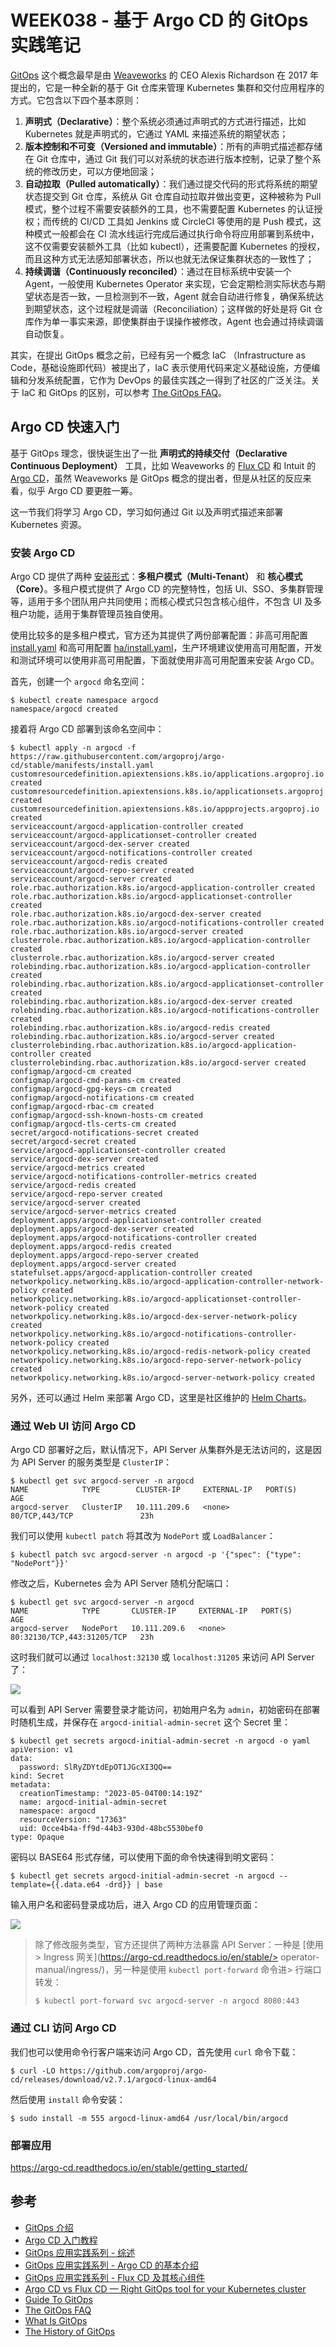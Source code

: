 # WEEK038 - 基于 Argo CD 的 GitOps 实践笔记

[GitOps](https://www.weave.works/technologies/gitops/) 这个概念最早是由 [Weaveworks](https://www.weave.works) 的 CEO Alexis Richardson 在 2017 年提出的，它是一种全新的基于 Git 仓库来管理 Kubernetes 集群和交付应用程序的方式。它包含以下四个基本原则：

1. **声明式（Declarative）**：整个系统必须通过声明式的方式进行描述，比如 Kubernetes 就是声明式的，它通过 YAML 来描述系统的期望状态；
2. **版本控制和不可变（Versioned and immutable）**：所有的声明式描述都存储在 Git 仓库中，通过 Git 我们可以对系统的状态进行版本控制，记录了整个系统的修改历史，可以方便地回滚；
3. **自动拉取（Pulled automatically）**：我们通过提交代码的形式将系统的期望状态提交到 Git 仓库，系统从 Git 仓库自动拉取并做出变更，这种被称为 Pull 模式，整个过程不需要安装额外的工具，也不需要配置 Kubernetes 的认证授权；而传统的 CI/CD 工具如 Jenkins 或 CircleCI 等使用的是 Push 模式，这种模式一般都会在 CI 流水线运行完成后通过执行命令将应用部署到系统中，这不仅需要安装额外工具（比如 kubectl），还需要配置 Kubernetes 的授权，而且这种方式无法感知部署状态，所以也就无法保证集群状态的一致性了；
4. **持续调谐（Continuously reconciled）**：通过在目标系统中安装一个 Agent，一般使用 Kubernetes Operator 来实现，它会定期检测实际状态与期望状态是否一致，一旦检测到不一致，Agent 就会自动进行修复，确保系统达到期望状态，这个过程就是调谐（Reconciliation）；这样做的好处是将 Git 仓库作为单一事实来源，即使集群由于误操作被修改，Agent 也会通过持续调谐自动恢复。

其实，在提出 GitOps 概念之前，已经有另一个概念 IaC （Infrastructure as Code，基础设施即代码）被提出了，IaC 表示使用代码来定义基础设施，方便编辑和分发系统配置，它作为 DevOps 的最佳实践之一得到了社区的广泛关注。关于 IaC 和 GitOps 的区别，可以参考 [The GitOps FAQ](https://www.weave.works/technologies/gitops-frequently-asked-questions/)。

## Argo CD 快速入门

基于 GitOps 理念，很快诞生出了一批 **声明式的持续交付（Declarative Continuous Deployment）** 工具，比如 Weaveworks 的 [Flux CD](https://fluxcd.io/) 和 Intuit 的 [Argo CD](https://argoproj.github.io/cd/)，虽然 Weaveworks 是 GitOps 概念的提出者，但是从社区的反应来看，似乎 Argo CD 要更胜一筹。

这一节我们将学习 Argo CD，学习如何通过 Git 以及声明式描述来部署 Kubernetes 资源。

### 安装 Argo CD

Argo CD 提供了两种 [安装形式](https://argo-cd.readthedocs.io/en/stable/operator-manual/installation/)：**多租户模式（Multi-Tenant）** 和 **核心模式（Core）**。多租户模式提供了 Argo CD 的完整特性，包括 UI、SSO、多集群管理等，适用于多个团队用户共同使用；而核心模式只包含核心组件，不包含 UI 及多租户功能，适用于集群管理员独自使用。

使用比较多的是多租户模式，官方还为其提供了两份部署配置：非高可用配置 [install.yaml](https://github.com/argoproj/argo-cd/blob/master/manifests/install.yaml) 和高可用配置 [ha/install.yaml](https://github.com/argoproj/argo-cd/blob/master/manifests/ha/install.yaml)，生产环境建议使用高可用配置，开发和测试环境可以使用非高可用配置，下面就使用非高可用配置来安装 Argo CD。

首先，创建一个 `argocd` 命名空间：

```
$ kubectl create namespace argocd
namespace/argocd created
```

接着将 Argo CD 部署到该命名空间中：

```
$ kubectl apply -n argocd -f https://raw.githubusercontent.com/argoproj/argo-cd/stable/manifests/install.yaml
customresourcedefinition.apiextensions.k8s.io/applications.argoproj.io created
customresourcedefinition.apiextensions.k8s.io/applicationsets.argoproj.io created
customresourcedefinition.apiextensions.k8s.io/appprojects.argoproj.io created
serviceaccount/argocd-application-controller created
serviceaccount/argocd-applicationset-controller created
serviceaccount/argocd-dex-server created
serviceaccount/argocd-notifications-controller created
serviceaccount/argocd-redis created
serviceaccount/argocd-repo-server created
serviceaccount/argocd-server created
role.rbac.authorization.k8s.io/argocd-application-controller created
role.rbac.authorization.k8s.io/argocd-applicationset-controller created
role.rbac.authorization.k8s.io/argocd-dex-server created
role.rbac.authorization.k8s.io/argocd-notifications-controller created
role.rbac.authorization.k8s.io/argocd-server created
clusterrole.rbac.authorization.k8s.io/argocd-application-controller created
clusterrole.rbac.authorization.k8s.io/argocd-server created
rolebinding.rbac.authorization.k8s.io/argocd-application-controller created
rolebinding.rbac.authorization.k8s.io/argocd-applicationset-controller created
rolebinding.rbac.authorization.k8s.io/argocd-dex-server created
rolebinding.rbac.authorization.k8s.io/argocd-notifications-controller created
rolebinding.rbac.authorization.k8s.io/argocd-redis created
rolebinding.rbac.authorization.k8s.io/argocd-server created
clusterrolebinding.rbac.authorization.k8s.io/argocd-application-controller created
clusterrolebinding.rbac.authorization.k8s.io/argocd-server created
configmap/argocd-cm created
configmap/argocd-cmd-params-cm created
configmap/argocd-gpg-keys-cm created
configmap/argocd-notifications-cm created
configmap/argocd-rbac-cm created
configmap/argocd-ssh-known-hosts-cm created
configmap/argocd-tls-certs-cm created
secret/argocd-notifications-secret created
secret/argocd-secret created
service/argocd-applicationset-controller created
service/argocd-dex-server created
service/argocd-metrics created
service/argocd-notifications-controller-metrics created
service/argocd-redis created
service/argocd-repo-server created
service/argocd-server created
service/argocd-server-metrics created
deployment.apps/argocd-applicationset-controller created
deployment.apps/argocd-dex-server created
deployment.apps/argocd-notifications-controller created
deployment.apps/argocd-redis created
deployment.apps/argocd-repo-server created
deployment.apps/argocd-server created
statefulset.apps/argocd-application-controller created
networkpolicy.networking.k8s.io/argocd-application-controller-network-policy created
networkpolicy.networking.k8s.io/argocd-applicationset-controller-network-policy created
networkpolicy.networking.k8s.io/argocd-dex-server-network-policy created
networkpolicy.networking.k8s.io/argocd-notifications-controller-network-policy created
networkpolicy.networking.k8s.io/argocd-redis-network-policy created
networkpolicy.networking.k8s.io/argocd-repo-server-network-policy created
networkpolicy.networking.k8s.io/argocd-server-network-policy created
```

另外，还可以通过 Helm 来部署 Argo CD，这里是社区维护的 [Helm Charts](https://github.com/argoproj/argo-helm)。

### 通过 Web UI 访问 Argo CD

Argo CD 部署好之后，默认情况下，API Server 从集群外是无法访问的，这是因为 API Server 的服务类型是 `ClusterIP`：

```
$ kubectl get svc argocd-server -n argocd
NAME            TYPE        CLUSTER-IP     EXTERNAL-IP   PORT(S)                      AGE
argocd-server   ClusterIP   10.111.209.6   <none>        80/TCP,443/TCP               23h
```

我们可以使用 `kubectl patch` 将其改为 `NodePort` 或 `LoadBalancer`：

```
$ kubectl patch svc argocd-server -n argocd -p '{"spec": {"type": "NodePort"}}'
```

修改之后，Kubernetes 会为 API Server 随机分配端口：

```
$ kubectl get svc argocd-server -n argocd
NAME            TYPE       CLUSTER-IP     EXTERNAL-IP   PORT(S)                      AGE
argocd-server   NodePort   10.111.209.6   <none>        80:32130/TCP,443:31205/TCP   23h
```

这时我们就可以通过 `localhost:32130` 或 `localhost:31205` 来访问 API Server 了：

![](./images/argocd-login.png)

可以看到 API Server 需要登录才能访问，初始用户名为 `admin`，初始密码在部署时随机生成，并保存在 `argocd-initial-admin-secret` 这个 Secret 里：

```
$ kubectl get secrets argocd-initial-admin-secret -n argocd -o yaml
apiVersion: v1
data:
  password: SlRyZDYtdEpOT1JGcXI3QQ==
kind: Secret
metadata:
  creationTimestamp: "2023-05-04T00:14:19Z"
  name: argocd-initial-admin-secret
  namespace: argocd
  resourceVersion: "17363"
  uid: 0cce4b4a-ff9d-44b3-930d-48bc5530bef0
type: Opaque
```

密码以 BASE64 形式存储，可以使用下面的命令快速得到明文密码：

```
$ kubectl get secrets argocd-initial-admin-secret -n argocd --template={{.data.e64 -drd}} | base
```

输入用户名和密码登录成功后，进入 Argo CD 的应用管理页面：

![](./images/argocd-ui.png)

> 除了修改服务类型，官方还提供了两种方法暴露 API Server：一种是 [使用 > Ingress 网关](https://argo-cd.readthedocs.io/en/stable/> operator-manual/ingress/)，另一种是使用 `kubectl port-forward` 命令进> 行端口转发：
> 
> ```
> $ kubectl port-forward svc argocd-server -n argocd 8080:443
> ```

### 通过 CLI 访问 Argo CD

我们也可以使用命令行客户端来访问 Argo CD，首先使用 `curl` 命令下载：

```
$ curl -LO https://github.com/argoproj/argo-cd/releases/download/v2.7.1/argocd-linux-amd64
```

然后使用 `install` 命令安装：

```
$ sudo install -m 555 argocd-linux-amd64 /usr/local/bin/argocd
```



### 部署应用

https://argo-cd.readthedocs.io/en/stable/getting_started/

## 参考

* [GitOps 介绍](https://icloudnative.io/posts/what-is-gitops/)
* [Argo CD 入门教程](https://icloudnative.io/posts/getting-started-with-argocd/)
* [GitOps 应用实践系列 - 综述](https://moelove.info/2021/10/19/GitOps-%E5%BA%94%E7%94%A8%E5%AE%9E%E8%B7%B5%E7%B3%BB%E5%88%97-%E7%BB%BC%E8%BF%B0/)
* [GitOps 应用实践系列 - Argo CD 的基本介绍](https://moelove.info/2021/10/21/GitOps-%E5%BA%94%E7%94%A8%E5%AE%9E%E8%B7%B5%E7%B3%BB%E5%88%97-Argo-CD-%E7%9A%84%E5%9F%BA%E6%9C%AC%E4%BB%8B%E7%BB%8D/)
* [GitOps 应用实践系列 - Flux CD 及其核心组件](https://moelove.info/2021/12/18/GitOps-%E5%BA%94%E7%94%A8%E5%AE%9E%E8%B7%B5%E7%B3%BB%E5%88%97-Flux-CD-%E5%8F%8A%E5%85%B6%E6%A0%B8%E5%BF%83%E7%BB%84%E4%BB%B6/)
* [Argo CD vs Flux CD — Right GitOps tool for your Kubernetes cluster](https://rajputvaibhav.medium.com/argo-cd-vs-flux-cd-right-gitops-tool-for-your-kubernetes-cluster-c71cff489d26)
* [Guide To GitOps](https://www.weave.works/technologies/gitops/)
* [The GitOps FAQ](https://www.weave.works/technologies/gitops-frequently-asked-questions/)
* [What Is GitOps](https://www.weave.works/blog/what-is-gitops-really)
* [The History of GitOps](https://www.weave.works/blog/the-history-of-gitops)
